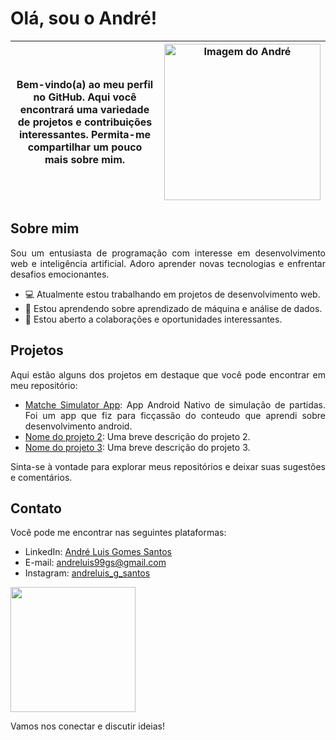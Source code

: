 # Olá, sou o André!

<div style="text-align: justify">

Bem-vindo(a) ao meu perfil no GitHub. Aqui você encontrará uma variedade de projetos e contribuições interessantes. Permita-me compartilhar um pouco mais sobre mim.</div> | <div style="text-align: center"><img src="https://i.ibb.co/NsgZJmk/IMG-20230501-140717.jpg" alt="Imagem do André" width="250"></div> |
|---|---|

  ## Sobre mim

Sou um entusiasta de programação com interesse em desenvolvimento web e inteligência artificial. Adoro aprender novas tecnologias e enfrentar desafios emocionantes.

- 💻 Atualmente estou trabalhando em projetos de desenvolvimento web.
- 🌱 Estou aprendendo sobre aprendizado de máquina e análise de dados.
- 🤝 Estou aberto a colaborações e oportunidades interessantes.


## Projetos

Aqui estão alguns dos projetos em destaque que você pode encontrar em meu repositório:

- [Matche Simulator App](https://github.com/AnLuGo/matche-simulator-app): App Android Nativo de simulação de partidas. Foi um app que fiz para ficçassão do conteudo que aprendi sobre desenvolvimento android.
- [Nome do projeto 2](link_do_projeto_2): Uma breve descrição do projeto 2.
- [Nome do projeto 3](link_do_projeto_3): Uma breve descrição do projeto 3.

Sinta-se à vontade para explorar meus repositórios e deixar suas sugestões e comentários.

## Contato

Você pode me encontrar nas seguintes plataformas:

- LinkedIn: [André Luis Gomes Santos](https://www.linkedin.com/in/andré-luis-gomes-santos-621839226/)
- E-mail: andreluis99gs@gmail.com
- Instagram: [andreluis_g_santos](https://instagram.com/andreluis_g_santos?igshid=MzNlNGNkZWQ4Mg==)
<img src="https://i.ibb.co/Bcw5YLt/Whats-App-Image-2023-06-02-at-21-09-44.jpg" width="200">

Vamos nos conectar e discutir ideias!